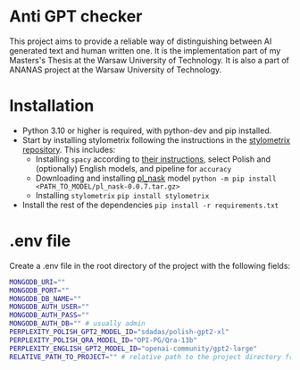 # Anti GPT checker
This project aims to provide a reliable way of distinguishing between AI generated text and human written one. It is the implementation part of my Masters's Thesis at the Warsaw University of Technology. It is also a part of ANANAS project at the Warsaw University of Technology.

# Installation
- Python 3.10 or higher is required, with python-dev and pip installed.
- Start by installing stylometrix following the instructions in the [stylometrix repository](https://github.com/ZILiAT-NASK/StyloMetrix). This includes:
  - Installing `spacy` according to [their instructions](https://spacy.io/usage), select Polish and (optionally) English models, and pipeline for `accuracy`
  - Downloading and installing [pl_nask](http://mozart.ipipan.waw.pl/~rtuora/spacy/pl_nask-0.0.7.tar.gz) model `python -m pip install <PATH_TO_MODEL/pl_nask-0.0.7.tar.gz> `
  - Installing `stylometrix` `pip install stylometrix`
- Install the rest of the dependencies `pip install -r requirements.txt`

# .env file
Create a .env file in the root directory of the project with the following fields:
```bash
MONGODB_URI=""
MONGODB_PORT=""
MONGODB_DB_NAME=""
MONGODB_AUTH_USER=""
MONGODB_AUTH_PASS=""
MONGODB_AUTH_DB="" # usually admin
PERPLEXITY_POLISH_GPT2_MODEL_ID="sdadas/polish-gpt2-xl"
PERPLEXITY_POLISH_QRA_MODEL_ID="OPI-PG/Qra-13b"
PERPLEXITY_ENGLISH_GPT2_MODEL_ID="openai-community/gpt2-large"
RELATIVE_PATH_TO_PROJECT="" # relative path to the project directory from working directory
```